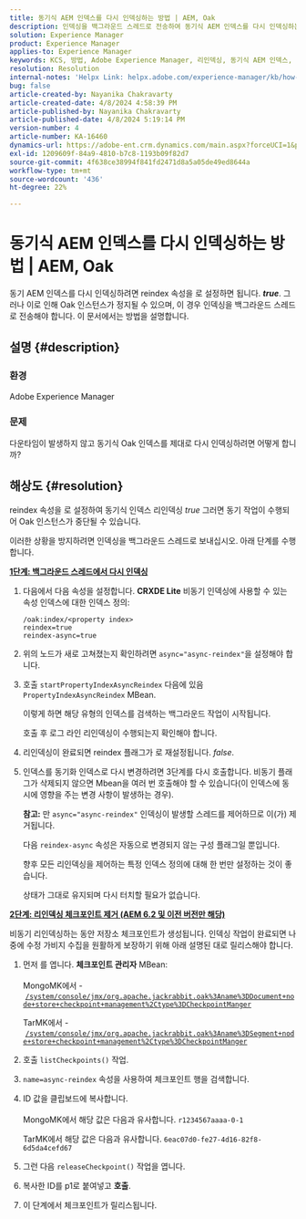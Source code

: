 ```yaml
---
title: 동기식 AEM 인덱스를 다시 인덱싱하는 방법 | AEM, Oak
description: 인덱싱을 백그라운드 스레드로 전송하여 동기식 AEM 인덱스를 다시 인덱싱하는 방법을 알아봅니다.
solution: Experience Manager
product: Experience Manager
applies-to: Experience Manager
keywords: KCS, 방법, Adobe Experience Manager, 리인덱싱, 동기식 AEM 인덱스, Oak
resolution: Resolution
internal-notes: 'Helpx Link: helpx.adobe.com/experience-manager/kb/how-to-reindex-a-synchronous-AEM-index-AEM-Oak.html'
bug: false
article-created-by: Nayanika Chakravarty
article-created-date: 4/8/2024 4:58:39 PM
article-published-by: Nayanika Chakravarty
article-published-date: 4/8/2024 5:19:14 PM
version-number: 4
article-number: KA-16460
dynamics-url: https://adobe-ent.crm.dynamics.com/main.aspx?forceUCI=1&pagetype=entityrecord&etn=knowledgearticle&id=d4db733c-c9f5-ee11-a1fe-6045bd006295
exl-id: 1209609f-84a9-4810-b7c8-1193b09f82d7
source-git-commit: 4f638ce38994f841fd2471d8a5a05de49ed8644a
workflow-type: tm+mt
source-wordcount: '436'
ht-degree: 22%

---
```


# 동기식 AEM 인덱스를 다시 인덱싱하는 방법 | AEM, Oak


동기 AEM 인덱스를 다시 인덱싱하려면 reindex 속성을 로 설정하면 됩니다. <b>*true</b>*. 그러나 이로 인해 Oak 인스턴스가 정지될 수 있으며, 이 경우 인덱싱을 백그라운드 스레드로 전송해야 합니다. 이 문서에서는 방법을 설명합니다.

## 설명 {#description}


### 환경

Adobe Experience Manager

### 문제

다운타임이 발생하지 않고 동기식 Oak 인덱스를 제대로 다시 인덱싱하려면 어떻게 합니까?


## 해상도 {#resolution}


reindex 속성을 로 설정하여 동기식 인덱스 리인덱싱 *true* 그러면 동기 작업이 수행되어 Oak 인스턴스가 중단될 수 있습니다.

이러한 상황을 방지하려면 인덱싱을 백그라운드 스레드로 보내십시오. 아래 단계를 수행합니다.

<b><u>1단계: 백그라운드 스레드에서 다시 인덱싱</u></b>

1. 다음에서 다음 속성을 설정합니다. <b>CRXDE Lite</b> 비동기 인덱싱에 사용할 수 있는 속성 인덱스에 대한 인덱스 정의:<br>


   ```
   /oak:index/<property index>
   reindex=true
   reindex-async=true
   ```


2. 위의 노드가 새로 고쳐졌는지 확인하려면 `async="async-reindex"`을 설정해야 합니다.
3. 호출 `startPropertyIndexAsyncReindex` 다음에 있음 `PropertyIndexAsyncReindex` MBean.<br>


   이렇게 하면 해당 유형의 인덱스를 검색하는 백그라운드 작업이 시작됩니다.



   호출 후 로그 라인 리인덱싱이 수행되는지 확인해야 합니다.
4. 리인덱싱이 완료되면 reindex 플래그가 로 재설정됩니다. *false*.
5. 인덱스를 동기화 인덱스로 다시 변경하려면 3단계를 다시 호출합니다. 비동기 플래그가 삭제되지 않으면 Mbean을 여러 번 호출해야 할 수 있습니다(이 인덱스에 동시에 영향을 주는 변경 사항이 발생하는 경우).



   <b>참고:</b> 만 `async="async-reindex"` 인덱싱이 발생할 스레드를 제어하므로 이(가) 제거됩니다.

   다음 `reindex-async` 속성은 자동으로 변경되지 않는 구성 플래그일 뿐입니다.

   향후 모든 리인덱싱을 제어하는 특정 인덱스 정의에 대해 한 번만 설정하는 것이 좋습니다.

   상태가 그대로 유지되며 다시 터치할 필요가 없습니다.


<b><u>2단계: 리인덱싱 체크포인트 제거 (AEM 6.2 및 이전 버전만 해당)</u></b>

비동기 리인덱싱하는 동안 저장소 체크포인트가 생성됩니다.
인덱싱 작업이 완료되면 나중에 수정 가비지 수집을 원활하게 보장하기 위해 아래 설명된 대로 릴리스해야 합니다.

1. 먼저 를 엽니다. <b>체크포인트 관리자</b> MBean:<br>\
   MongoMK에서 - [`/system/console/jmx/org.apache.jackrabbit.oak%3Aname%3DDocument+node+store+checkpoint+management%2Ctype%3DCheckpointManger`](http://localhost:4502/system/console/jmx/org.apache.jackrabbit.oak%3Aname%3DDocument+node+store+checkpoint+management%2Ctype%3DCheckpointManger)

   TarMK에서 - [`/system/console/jmx/org.apache.jackrabbit.oak%3Aname%3DSegment+node+store+checkpoint+management%2Ctype%3DCheckpointManger`](http://localhost:4502/system/console/jmx/org.apache.jackrabbit.oak%3Aname%3DSegment+node+store+checkpoint+management%2Ctype%3DCheckpointManger)
2. 호출 `listCheckpoints()` 작업.
3. `name=async-reindex` 속성을 사용하여 체크포인트 행을 검색합니다.
4. ID 값을 클립보드에 복사합니다.<br>\
   MongoMK에서 해당 값은 다음과 유사합니다. `r1234567aaaa-0-1`

   TarMK에서 해당 값은 다음과 유사합니다. `6eac07d0-fe27-4d16-82f8-6d5da4cefd67`
5. 그런 다음 `releaseCheckpoint()` 작업을 엽니다.
6. 복사한 ID를 p1로 붙여넣고 <b>호출</b>.
7. 이 단계에서 체크포인트가 릴리스됩니다.

